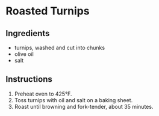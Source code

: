 # Roasted Turnips

## Ingredients

- turnips, washed and cut into chunks
- olive oil
- salt

## Instructions

1. Preheat oven to 425°F.
2. Toss turnips with oil and salt on a baking sheet.
3. Roast until browning and fork-tender, about 35 minutes.

